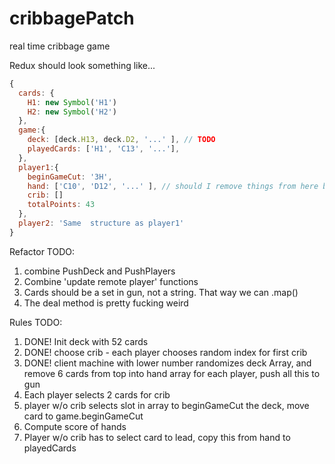 # cribbagePatch
real time cribbage game

Redux should look something like... 
```javascript
{
  cards: {
    H1: new Symbol('H1')
    H2: new Symbol('H2')
  },
  game:{
    deck: [deck.H13, deck.D2, '...' ], // TODO
    playedCards: ['H1', 'C13', '...'],
  },
  player1:{
    beginGameCut: '3H',
    hand: ['C10', 'D12', '...' ], // should I remove things from here before the end of the round? 
    crib: []
    totalPoints: 43
  },
  player2: 'Same  structure as player1'
}
```
Refactor TODO:
1. combine PushDeck and PushPlayers
2. Combine 'update remote player' functions 
3. Cards should be a set in gun, not a string. That way we can .map() 
4. The deal method is pretty fucking weird 


Rules TODO:

1. DONE! Init deck with 52 cards
2. DONE! choose crib - each player chooses random index for first crib
3. DONE! client machine with lower number randomizes deck Array, and 
remove 6 cards from top into hand array for each player, push all this to gun
5. Each player selects 2 cards for crib
6. player w/o crib selects slot in array to beginGameCut the deck, move card to game.beginGameCut
7. Compute score of hands
8. Player w/o crib has to select card to lead, copy this from hand to playedCards
